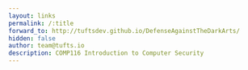 ```yaml
---
layout: links
permalink: /:title
forward_to: http://tuftsdev.github.io/DefenseAgainstTheDarkArts/
hidden: false
author: team@tufts.io
description: COMP116 Introduction to Computer Security
---
```

